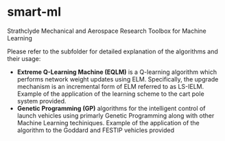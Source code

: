 # smart-ml

Strathclyde Mechanical and Aerospace Research Toolbox for Machine Learning

Please refer to the subfolder for detailed explanation of the algorithms and their usage:
* **Extreme Q-Learning Machine (EQLM)** is a Q-learning algorithm which performs network weight updates using ELM. Specifically, the upgrade mechanism is an incremental form of ELM referred to as LS-IELM. Example of the application of the learning scheme to the cart pole system provided.
* **Genetic Programming (GP)** algorithms for the intelligent control of launch vehicles using primarly Genetic Programming along with other Machine Learning techiniques. Example of the application of the algorithm to the Goddard and FESTIP vehicles provided

